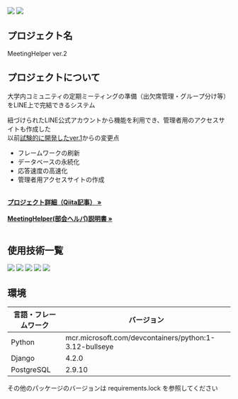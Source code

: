 ![](https://img.shields.io/badge/状態-リリース-blue)
![](https://img.shields.io/badge/build-passing-green)


## プロジェクト名

MeetingHelper ver.2

<!-- プロジェクトについて -->

## プロジェクトについて

大学内コミュニティの定期ミーティングの準備（出欠席管理・グループ分け等）をLINE上で完結できるシステム<br>

紐づけられたLINE公式アカウントから機能を利用でき、管理者用のアクセスサイトも作成した<br>
以前[試験的に開発したver.1](https://github.com/Integral-07/MeetingHelper_ver1)からの変更点
<ul>
  <li>フレームワークの刷新</li>
  <li>データベースの永続化</li>
  <li>応答速度の高速化</li>
  <li>管理者用アクセスサイトの作成</li>
</ul>
  <p align="left">
    <br />
    <a href="#"><strong>プロジェクト詳細（Qiita記事） »</strong></a>
    <br>
    <br>
    <a href="https://www.dropbox.com/scl/fi/m1zdvxrh41585sv96a2ei/_.pdf?rlkey=9zas2mep4rbjyrrmgeq8esq1b&st=ezwbke97&dl=0"><strong>MeetingHelper(部会ヘルパ)説明書 »</strong></a>
    <br />
    <br />

## 使用技術一覧

<!-- シールド一覧 -->
<p style="display: inline">
  <!-- フロントエンドのフレームワーク -->
  <img src="https://img.shields.io/badge/-LINE MessagingAPI-C0C300.svg?logo=line&style=for-the-badge">
  <!-- バックエンドのフレームワーク -->
  <img src="https://img.shields.io/badge/-Django-092E20.svg?logo=django&style=for-the-badge">
  <!-- バックエンドの言語 -->
  <img src="https://img.shields.io/badge/-Python-F2C63C.svg?logo=python&style=for-the-badge">
  <!-- ミドルウェア -->
  <img src="https://img.shields.io/badge/-Postgresql-336791.svg?logo=postgresql&style=for-the-badge">
  <!-- インフラ -->
  <img src="https://img.shields.io/badge/-Docker-1488C6.svg?logo=docker&style=for-the-badge">
</p>


## 環境

| 言語・フレームワーク    | バージョン  |
| --------------------- | ---------- |
| Python                | mcr.microsoft.com/devcontainers/python:1-3.12-bullseye     |
| Django                | 4.2.0      |
| PostgreSQL            | 2.9.10     |

その他のパッケージのバージョンは requirements.lock を参照してください
